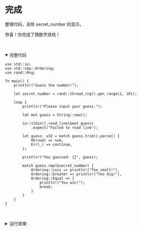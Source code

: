 # 完成

整理代码，去除 secret_number 的显示。

恭喜！你完成了猜数字游戏！  

<br>
<br>
<details open>
    <summary>完整代码</summary>

```rust, no_run
use std::io;
use std::cmp::Ordering;
use rand::Rng;

fn main() {
    println!("Guess the number!");

    let secret_number = rand::thread_rng().gen_range(1, 101);

    loop {
        println!("Please input your guess.");

        let mut guess = String::new();

        io::stdin().read_line(&mut guess)
            .expect("Failed to read line");

        let guess: u32 = match guess.trim().parse() {
            Ok(num) => num,
            Err(_) => continue,
        };

        println!("You guessed: {}", guess);

        match guess.cmp(&secret_number) {
            Ordering::Less => println!("Too small!"),
            Ordering::Greater => println!("Too big!"),
            Ordering::Equal => {
                println!("You win!");
                break;
            }
        }
    }
}

```
</details>


<br>
<br>
<details>
    <summary>运行效果: </summary> 

在 console 输入 cargo run 编译并开始运行游戏。  

<iframe frameborder="0" width="100%" height="600px" src="https://replit.com/@jackymao/guessinggame?lite=true"></iframe>

</details>